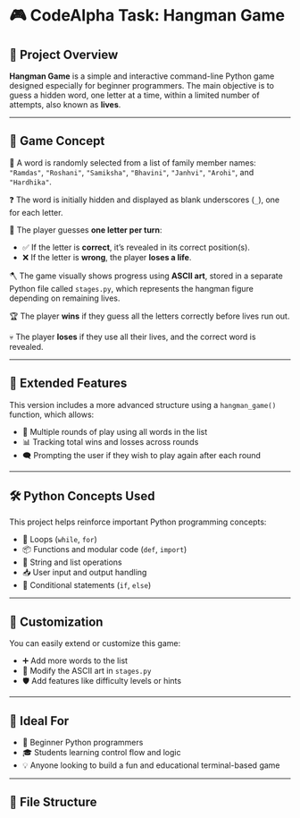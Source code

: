 # 🎮 CodeAlpha Task: Hangman Game

## 📝 Project Overview
**Hangman Game** is a simple and interactive command-line Python game designed especially for beginner programmers. The main objective is to guess a hidden word, one letter at a time, within a limited number of attempts, also known as **lives**.

---

## 🧠 Game Concept

🎯 A word is randomly selected from a list of family member names:
`"Ramdas"`, `"Roshani"`, `"Samiksha"`, `"Bhavini"`, `"Janhvi"`, `"Arohi"`, and `"Hardhika"`.

❓ The word is initially hidden and displayed as blank underscores (`_`), one for each letter.

👤 The player guesses **one letter per turn**:
- ✅ If the letter is **correct**, it’s revealed in its correct position(s).
- ❌ If the letter is **wrong**, the player **loses a life**.

🪓 The game visually shows progress using **ASCII art**, stored in a separate Python file called `stages.py`, which represents the hangman figure depending on remaining lives.

🏆 The player **wins** if they guess all the letters correctly before lives run out.

💀 The player **loses** if they use all their lives, and the correct word is revealed.

---

## 🔁 Extended Features

This version includes a more advanced structure using a `hangman_game()` function, which allows:

- 🔄 Multiple rounds of play using all words in the list
- 📊 Tracking total wins and losses across rounds
- 🗨️ Prompting the user if they wish to play again after each round

---

## 🛠️ Python Concepts Used

This project helps reinforce important Python programming concepts:

- 🔁 Loops (`while`, `for`)
- 📦 Functions and modular code (`def`, `import`)
- 🔡 String and list operations
- 📥 User input and output handling
- 🧪 Conditional statements (`if`, `else`)

---

## 🧩 Customization

You can easily extend or customize this game:

- ➕ Add more words to the list
- 🎨 Modify the ASCII art in `stages.py`
- 🛡️ Add features like difficulty levels or hints

---

## 📌 Ideal For

- 🚀 Beginner Python programmers
- 🎓 Students learning control flow and logic
- 💡 Anyone looking to build a fun and educational terminal-based game

---

## 📂 File Structure


